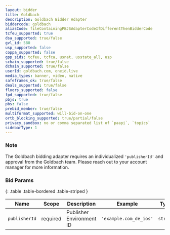```yaml
---
layout: bidder
title: Goldbach
description: Goldbach Bidder Adapter
biddercode: goldbach
aliasCode: fileContainingPBJSAdapterCodeIfDifferentThenBidderCode
tcfeu_supported: true
dsa_supported: true/false
gvl_id: 580
usp_supported: false
coppa_supported: false
gpp_sids: tcfeu, tcfca, usnat, usstate_all, usp
schain_supported: true/false
dchain_supported: true/false
userId: goldbach.com, oneid.live
media_types: banner, video, native
safeframes_ok: true/false
deals_supported: true/false
floors_supported: false
fpd_supported: true/false
pbjs: true
pbs: false
prebid_member: true/false
multiformat_supported: will-bid-on-one
ortb_blocking_supported: true/partial/false
privacy_sandbox: no or comma separated list of `paapi`, `topics`
sidebarType: 1
---
```

### Note

The Goldbach bidding adapter requires an individualized `'publisherId'` and approval from the Goldbach team. Please reach out to your account manager for more information.

### Bid Params

{: .table .table-bordered .table-striped }

| Name          | Scope    | Description              | Example                   | Type      |
|---------------|----------|--------------------------|---------------------------|-----------|
| `publisherId` | required | Publisher Environment ID | `'example.com_de_ios'`    |  `string` |